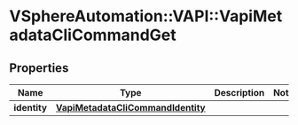 # VSphereAutomation::VAPI::VapiMetadataCliCommandGet

## Properties
Name | Type | Description | Notes
------------ | ------------- | ------------- | -------------
**identity** | [**VapiMetadataCliCommandIdentity**](VapiMetadataCliCommandIdentity.md) |  | 


